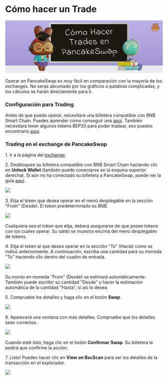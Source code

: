 # Cómo hacer un Trade

![](../../.gitbook/assets/docs-masthead.png)

Operar en PancakeSwap es muy fácil en comparación con la mayoría de los exchanges. No serás abrumado por los gráficos o palabras complicadas, y los cálculos se harán directamente para ti.

### Configuración para Trading <a href="#getting-set-up-to-trade" id="getting-set-up-to-trade"></a>

Antes de que pueda operar, necesitará una billetera compatible con BNB Smart Chain. Puedes aprender cómo conseguir una [aquí](https://docs.pancakeswap.finance/v/espanol/empezando-en-pancakeswap). También necesitará tener algunos tokens BEP20 para poder tradear, eso puedes encontrarlo [aquí](https://docs.pancakeswap.finance/v/espanol/empezando-en-pancakeswap/tokens-bep20).

### Trading en el exchange de PancakeSwap <a href="#trading-on-the-pancakeswap-exchange" id="trading-on-the-pancakeswap-exchange"></a>

1\. Ir a la página del [exchange](https://pancakeswap.finance/swap).

2\. Desbloquee su billetera compatible con BNB Smart Chain haciendo clic en **Unlock Wallet** (también puede conectarse en la esquina superior derecha). Si aún no ha conectado su billetera a PancakeSwap, puede ver la guía [aquí](../../master/empezando-en-pancakeswap/como-conectarse-pancakeswap.md).

![](https://gblobscdn.gitbook.com/assets%2F-MHREX7DHcljbY5IkjgJ%2F-M\_x-4n1tMKitW-VGfmY%2F-M\_xTw4wFN4vQcWbR3y0%2Fimage.png?alt=media\&token=5611427b-88d9-4026-9702-bd6eae84faad)

3\. Elija el token que desea operar en el menú desplegable en la sección "From" (Desde). El token predeterminado es BNB.

![](https://gblobscdn.gitbook.com/assets%2F-MHREX7DHcljbY5IkjgJ%2F-M\_x-4n1tMKitW-VGfmY%2F-M\_xUjQjyqiLOYXdAQm9%2Fimage.png?alt=media\&token=b70f6d13-b7bd-407f-af75-a2140ab462ce)

Cualquiera sea el token que elija, deberá asegurarse de que posee tokens con los cuales operar. Su saldo se muestra encima del menú desplegable de tokens.

4\. Elija el token al que desea operar en la sección "To" (Hacia) como se indicó anteriormente. A continuación, escriba una cantidad para su moneda "To" haciendo clic dentro del cuadro de entrada.

![](https://gblobscdn.gitbook.com/assets%2F-MHREX7DHcljbY5IkjgJ%2F-M\_x-4n1tMKitW-VGfmY%2F-M\_xZGVtHr2BXBNnKm0F%2Fimage.png?alt=media\&token=4c66bc10-e05b-407f-91e5-b22f33e9f2bd)

Su monto en moneda "From" (Desde) se estimará automáticamente. También puede escribir su cantidad "Desde" y hacer la estimación automática de la cantidad "Hasta", si así lo desea.

5\. Compruebe los detalles y haga clic en el botón **Swap**.

![](https://gblobscdn.gitbook.com/assets%2F-MHREX7DHcljbY5IkjgJ%2F-M\_x-4n1tMKitW-VGfmY%2F-M\_xZnKtxkjzof6akqYD%2Fimage.png?alt=media\&token=8fd717eb-e686-433b-9f5c-8d77753d6c43)

6\. Aparecerá una ventana con más detalles. Compruebe que los detalles sean correctos.

![](https://gblobscdn.gitbook.com/assets%2F-MHREX7DHcljbY5IkjgJ%2F-M\_x-4n1tMKitW-VGfmY%2F-M\_x\_2KJnmJ1JiYbXlUr%2Fimage.png?alt=media\&token=cd8c5a4d-d8e1-4e07-855b-7b4fef9415a1)

Cuando esté listo, haga clic en el botón **Confirmar** **Swap**. Su billetera le pedirá que confirme la acción.

7\. Listo! Puedes hacer clic en **View on BscScan** para ver los detalles de la transacción en el explorador.

![](https://gblobscdn.gitbook.com/assets%2F-MHREX7DHcljbY5IkjgJ%2F-M\_x-4n1tMKitW-VGfmY%2F-M\_xb2cdrJGgJYhOQMf6%2Fimage.png?alt=media\&token=4f22356d-ae4d-4975-a4ac-76c3c550d8d8)

​
